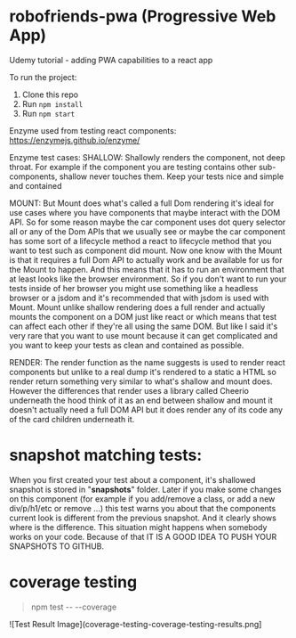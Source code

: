 # robofriends-pwa (Progressive Web App)

Udemy tutorial - adding PWA capabilities to a react app

To run the project:

1. Clone this repo
2. Run `npm install`
3. Run `npm start`

Enzyme used from testing react components: https://enzymejs.github.io/enzyme/

Enzyme test cases:
SHALLOW:
Shallowly renders the component, not deep throat. For example if the component you are testing contains other sub-components, shallow never touches them. Keep your tests nice and simple and contained

MOUNT:
But Mount does what's called a full Dom rendering it's ideal for use cases where you have components that maybe interact with the DOM API. So for some reason maybe the car component uses dot query selector all or any of the Dom APIs that we usually see or maybe the car component has some sort of a lifecycle method a react to lifecycle method
that you want to test such as component did mount. Now one know with the Mount is that it requires a full Dom API to actually work and be available for us for the Mount to happen. And this means that it has to run an environment that at least looks like the browser environment.  So if you don't want to run your tests inside of her browser you might use something like a headless browser or a jsdom and it's recommended that with jsdom is used with Mount. Mount unlike shallow rendering does a full render and actually mounts the component on a DOM just like react or which means that test can affect each other if they're all using the same DOM. But like I said it's very rare that you want to use mount because it can get complicated and you want to keep your tests as clean and contained as possible.

RENDER:
The render function as the name suggests is used to render react components but unlike to a real dump it's rendered to a static a HTML so render return something very
similar to what's shallow and mount does. However the differences that render uses a library called Cheerio underneath the hood think of it as an end between shallow and mount it doesn't actually need a full DOM API but it does render any of its code any of the card children underneath it.

# snapshot matching tests:

When you first created your test about a component, it's shallowed snapshot is stored in "__snapshots__" folder. Later if you make some changes on this component (for example if you add/remove a class, or add a new div/p/h1/etc or remove ...) this test warns you about that the components current look is different from the previous snapshot. And it clearly shows where is the difference. This situation might happens when somebody works on your code. Because of that IT IS A GOOD IDEA TO PUSH YOUR SNAPSHOTS TO GITHUB.

# coverage testing

> npm test -- --coverage

![Test Result Image](coverage-testing-coverage-testing-results.png]